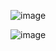 ![image](https://github.com/DhanushprabhuS/React-Learnings/assets/105409280/368994fc-9d8d-4705-85ac-a6f8d0444de5)

![image](https://github.com/DhanushprabhuS/React-Learnings/assets/105409280/5409245b-01b5-47c6-ace1-7d17278ad34d)
